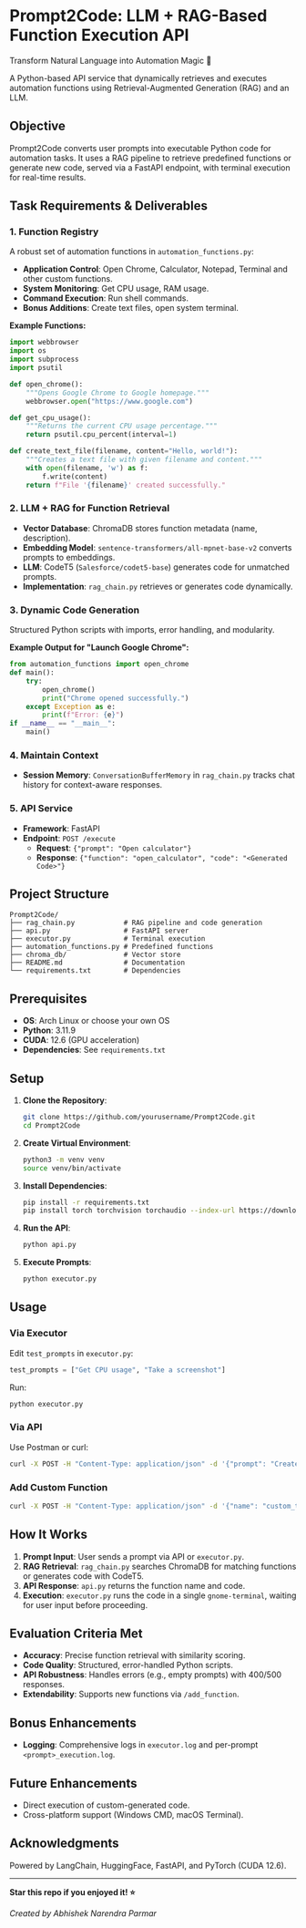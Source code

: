 # Prompt2Code: LLM + RAG-Based Function Execution API

Transform Natural Language into Automation Magic 🚀

A Python-based API service that dynamically retrieves and executes automation functions using Retrieval-Augmented Generation (RAG) and an LLM.

## Objective

Prompt2Code converts user prompts into executable Python code for automation tasks. It uses a RAG pipeline to retrieve predefined functions or generate new code, served via a FastAPI endpoint, with terminal execution for real-time results.

## Task Requirements & Deliverables

### 1. Function Registry

A robust set of automation functions in `automation_functions.py`:
- **Application Control**: Open Chrome, Calculator, Notepad, Terminal and other custom functions.
- **System Monitoring**: Get CPU usage, RAM usage.
- **Command Execution**: Run shell commands.
- **Bonus Additions**: Create text files, open system terminal.

**Example Functions:**
```python
import webbrowser
import os
import subprocess
import psutil

def open_chrome():
    """Opens Google Chrome to Google homepage."""
    webbrowser.open("https://www.google.com")

def get_cpu_usage():
    """Returns the current CPU usage percentage."""
    return psutil.cpu_percent(interval=1)

def create_text_file(filename, content="Hello, world!"):
    """Creates a text file with given filename and content."""
    with open(filename, 'w') as f:
        f.write(content)
    return f"File '{filename}' created successfully."
```

### 2. LLM + RAG for Function Retrieval

- **Vector Database**: ChromaDB stores function metadata (name, description).
- **Embedding Model**: `sentence-transformers/all-mpnet-base-v2` converts prompts to embeddings.
- **LLM**: CodeT5 (`Salesforce/codet5-base`) generates code for unmatched prompts.
- **Implementation**: `rag_chain.py` retrieves or generates code dynamically.

### 3. Dynamic Code Generation

Structured Python scripts with imports, error handling, and modularity.

**Example Output for "Launch Google Chrome":**
```python
from automation_functions import open_chrome
def main():
    try:
        open_chrome()
        print("Chrome opened successfully.")
    except Exception as e:
        print(f"Error: {e}")
if __name__ == "__main__":
    main()
```

### 4. Maintain Context

- **Session Memory**: `ConversationBufferMemory` in `rag_chain.py` tracks chat history for context-aware responses.

### 5. API Service

- **Framework**: FastAPI
- **Endpoint**: `POST /execute`
  - **Request**: `{"prompt": "Open calculator"}`
  - **Response**: `{"function": "open_calculator", "code": "<Generated Code>"}`

## Project Structure

```
Prompt2Code/
├── rag_chain.py            # RAG pipeline and code generation
├── api.py                  # FastAPI server
├── executor.py             # Terminal execution
├── automation_functions.py # Predefined functions
├── chroma_db/              # Vector store
├── README.md               # Documentation
└── requirements.txt        # Dependencies
```

## Prerequisites

- **OS**: Arch Linux or choose your own OS
- **Python**: 3.11.9
- **CUDA**: 12.6 (GPU acceleration)
- **Dependencies**: See `requirements.txt`

## Setup

1. **Clone the Repository**:
   ```bash
   git clone https://github.com/yourusername/Prompt2Code.git
   cd Prompt2Code
   ```

2. **Create Virtual Environment**:
   ```bash
   python3 -m venv venv
   source venv/bin/activate
   ```

3. **Install Dependencies**:
   ```bash
   pip install -r requirements.txt
   pip install torch torchvision torchaudio --index-url https://download.pytorch.org/whl/cu126
   ```

4. **Run the API**:
   ```bash
   python api.py
   ```

5. **Execute Prompts**:
   ```bash
   python executor.py
   ```

## Usage

### Via Executor
Edit `test_prompts` in `executor.py`:
```python
test_prompts = ["Get CPU usage", "Take a screenshot"]
```
Run:
```bash
python executor.py
```

### Via API
Use Postman or curl:
```bash
curl -X POST -H "Content-Type: application/json" -d '{"prompt": "Create a file named test.txt"}' http://localhost:8000/execute
```

### Add Custom Function
```bash
curl -X POST -H "Content-Type: application/json" -d '{"name": "custom_task", "description": "Custom automation task"}' http://localhost:8000/add_function
```

## How It Works

1. **Prompt Input**: User sends a prompt via API or `executor.py`.
2. **RAG Retrieval**: `rag_chain.py` searches ChromaDB for matching functions or generates code with CodeT5.
3. **API Response**: `api.py` returns the function name and code.
4. **Execution**: `executor.py` runs the code in a single `gnome-terminal`, waiting for user input before proceeding.

## Evaluation Criteria Met

- **Accuracy**: Precise function retrieval with similarity scoring.
- **Code Quality**: Structured, error-handled Python scripts.
- **API Robustness**: Handles errors (e.g., empty prompts) with 400/500 responses.
- **Extendability**: Supports new functions via `/add_function`.

## Bonus Enhancements

- **Logging**: Comprehensive logs in `executor.log` and per-prompt `<prompt>_execution.log`.

## Future Enhancements

- Direct execution of custom-generated code.
- Cross-platform support (Windows CMD, macOS Terminal).

## Acknowledgments

Powered by LangChain, HuggingFace, FastAPI, and PyTorch (CUDA 12.6).

---

**Star this repo if you enjoyed it! ⭐**

*Created by Abhishek Narendra Parmar*